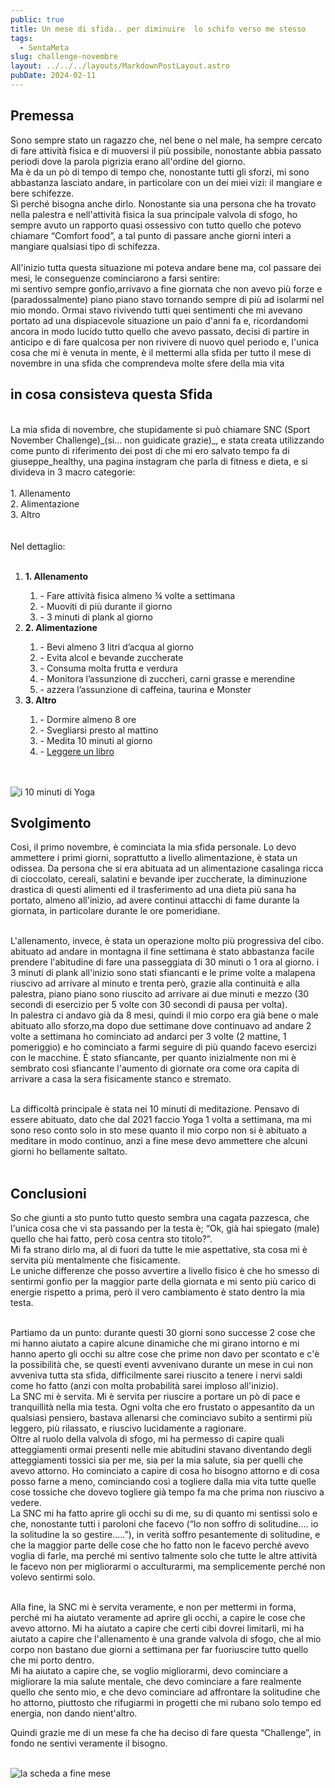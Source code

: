 ```yaml
---
public: true
title: Un mese di sfida.. per diminuire  lo schifo verso me stesso
tags:
  - SentaMeta
slug: challenge-novembre
layout: ../../../layouts/MarkdownPostLayout.astro
pubDate: 2024-02-11
---
```


## Premessa

Sono sempre stato un ragazzo che, nel bene o nel male, ha sempre cercato di fare attività fisica e di muoversi il più possibile, nonostante abbia passato periodi dove la parola pigrizia erano all'ordine del giorno.<br />
Ma è da un pò di tempo di tempo che, nonostante tutti gli sforzi, mi sono abbastanza lasciato andare, in particolare con un dei miei vizi: il mangiare e bere schifezze.<br />
Sì perché bisogna anche dirlo. Nonostante sia una persona che ha trovato nella palestra e nell'attività fisica la sua principale valvola di sfogo, ho sempre avuto un rapporto quasi ossessivo con tutto quello che potevo chiamare “Comfort food”, a tal punto di passare anche giorni interi a mangiare qualsiasi tipo di schifezza.<br />
<br />
All'inizio tutta questa situazione mi poteva andare bene ma, col passare dei mesi, le conseguenze cominciarono a farsi sentire:<br />
mi sentivo sempre gonfio,arrivavo a fine giornata che non avevo più forze e (paradossalmente) piano piano stavo tornando sempre di più ad isolarmi nel mio mondo.
Ormai stavo rivivendo tutti quei sentimenti che mi avevano portato ad una dispiacevole situazione un paio d'anni fa e, ricordandomi ancora in modo lucido tutto quello che avevo passato, decisi di partire in anticipo e di fare qualcosa per non rivivere di nuovo quel periodo e, l'unica cosa che mi è venuta in mente, è il mettermi alla sfida per tutto il mese di novembre in una sfida che comprendeva molte sfere della mia vita

## in cosa consisteva questa Sfida

<br />
La mia sfida di novembre, che stupidamente si può chiamare SNC (Sport November Challenge)_(si... non guidicate grazie)_, e stata creata utilizzando come punto di riferimento dei post di che mi ero salvato tempo fa di giuseppe_healthy, una pagina instagram che parla di fitness e dieta, e si divideva in 3 macro categorie:<br /><br />
1. Allenamento<br />
2. Alimentazione<br />
3. Altro<br />
<br /><br />
Nel dettaglio:<br /><br />

<ol>
  <li><b>1. Allenamento</b></li>
    <ol>
      <li>- Fare attività fisica almeno ¾ volte a settimana</li>
      <li>- Muoviti di più durante il giorno</li>
      <li>- 3 minuti di plank al giorno</li>
    </ol>
  <li><b>2. Alimentazione</b></li>
    <ol>
      <li>- Bevi almeno 3 litri d’acqua al giorno</li>
      <li>- Evita alcol e bevande zuccherate</li>
      <li>- Consuma molta frutta e verdura</li>
      <li>- Monitora l’assunzione di zuccheri, carni grasse e merendine</li>
      <li>- azzera l’assunzione di caffeina, taurina e Monster</li>            
    </ol>
  </li>
  <li><b>3. Altro</b></li>
    <ol>
      <li>- Dormire almeno 8 ore</li>
      <li>- Svegliarsi presto al mattino</li>
      <li>- Medita 10 minuti al giorno</li>
      <li>- <a href="https://lore.livellosegreto.it/book/139361/s/filosofia-giapponese-4-libri-in-1-ikigai-kaizen-shinrin-yoku-kintsukuroi">Leggere un libro</a></li>      
    </ol>  
</ol>  
<br /><br />
<img src="https://raw.githubusercontent.com/mattiaudisio/piacerematthew/main/public/images/posts/meditazione.jpg" alt="i 10 minuti di Yoga">

## Svolgimento

Così, il primo novembre, è cominciata la mia sfida personale.
Lo devo ammettere i primi giorni, soprattutto a livello alimentazione, è stata un odissea. Da persona che si era abituata ad un alimentazione casalinga ricca di cioccolato, cereali, salatini e bevande iper zuccherate, la diminuzione drastica di questi alimenti ed il trasferimento ad una dieta più sana ha portato, almeno all'inizio, ad avere continui attacchi di fame durante la giornata, in particolare durante le ore pomeridiane.<br /><br />

L'allenamento, invece, è stata un operazione molto più progressiva del cibo. abituato ad andare in  montagna il fine settimana è stato abbastanza facile prendere l'abitudine di fare una passeggiata di 30 minuti o 1 ora al giorno. i 3 minuti di plank all'inizio sono stati sfiancanti e le prime volte a malapena riuscivo ad arrivare al minuto e trenta però, grazie alla continuità e alla palestra, piano piano sono riuscito ad arrivare ai due minuti e mezzo (30 secondi di esercizio per 5 volte con 30 secondi di pausa per volta).<br />
In palestra ci andavo già da 8 mesi, quindi il mio corpo era già bene o male abituato allo sforzo,ma dopo due settimane dove continuavo ad andare 2 volte a settimana ho cominciato ad andarci per 3 volte (2 mattine, 1 pomeriggio) e ho cominciato a farmi seguire di più quando facevo esercizi con le macchine. È stato sfiancante, per quanto inizialmente non mi è sembrato così sfiancante l'aumento di giornate ora come ora capita di arrivare a casa la sera fisicamente stanco e stremato.<br /><br />

La difficoltà principale è stata nei 10 minuti di meditazione. Pensavo di essere abituato, dato che dal 2021 faccio Yoga 1 volta a settimana, ma mi sono reso conto solo in sto mese quanto il mio corpo non si è abituato a meditare in modo continuo, anzi a fine mese devo ammettere che alcuni giorni ho bellamente saltato.<br /><br />

## Conclusioni

So che giunti a sto punto tutto questo sembra una cagata pazzesca, che l'unica cosa che vi sta passando per la testa è; “Ok, già hai spiegato (male) quello che hai fatto, però cosa centra sto titolo?”.<br />
Mi fa strano dirlo ma, al di fuori da tutte le mie aspettative, sta cosa mi è servita più mentalmente che fisicamente.<br />
Le uniche differenze che posso avvertire a livello fisico è che ho smesso di sentirmi gonfio per la maggior parte della giornata e mi sento più carico di energie rispetto a prima, però il vero cambiamento è stato dentro la mia testa.<br /><br />

Partiamo da un punto: durante questi 30 giorni sono successe 2 cose che mi hanno aiutato a capire alcune dinamiche che mi girano intorno e mi hanno aperto gli occhi su altre cose che prime non davo per scontato e c'è la possibilità che, se questi eventi avvenivano durante un mese in cui non avveniva tutta sta sfida, difficilmente sarei riuscito a tenere i nervi saldi come ho fatto (anzi con molta probabilità sarei imploso all'inizio).<br />
La SNC mi è servita. Mi è servita per riuscire a portare un pò di pace e tranquillità nella mia testa. Ogni volta che ero frustato o appesantito da un qualsiasi pensiero, bastava allenarsi che cominciavo subito a sentirmi più leggero, più rilassato, e riuscivo lucidamente a ragionare.<br />
Oltre al ruolo della valvola di sfogo, mi ha permesso di capire quali atteggiamenti ormai presenti nelle mie abitudini stavano diventando degli atteggiamenti tossici sia per me, sia per la mia salute, sia per quelli che avevo attorno. Ho cominciato a capire di cosa ho bisogno attorno e  di cosa posso farne a meno, cominciando così a togliere dalla mia vita tutte quelle cose tossiche che dovevo togliere già tempo fa ma che prima non riuscivo a vedere.<br />
 La SNC mi ha fatto aprire gli occhi su di me, su di quanto mi sentissi solo e che, nonostante tutti i paroloni che facevo (“Io non soffro di solitudine.... io la solitudine la so gestire.....”), in verità soffro pesantemente di solitudine, e che la maggior parte delle cose che ho fatto non le facevo perché avevo voglia di farle, ma perché mi sentivo talmente solo che tutte le altre attività le facevo non per migliorarmi o acculturarmi, ma semplicemente perché non volevo sentirmi solo.<br /><br />

Alla fine, la SNC mi è servita veramente, e non per mettermi in forma, perché mi ha aiutato veramente ad aprire gli occhi, a capire le cose che avevo attorno. Mi ha aiutato a capire che certi cibi dovrei limitarli, mi ha aiutato a capire che l'allenamento è una grande valvola di sfogo, che al mio corpo non bastano due giorni a settimana per far fuoriuscire tutto quello che mi porto dentro.<br />
Mi ha aiutato a capire che, se voglio migliorarmi, devo cominciare a migliorare la mia salute mentale, che devo cominciare a fare realmente quello che sento mio,  e che devo cominciare ad affrontare la solitudine che ho attorno, piuttosto che rifugiarmi in progetti che mi rubano solo tempo ed energia, non dando nient'altro.<br />

Quindi grazie me di un mese fa che ha deciso di fare questa “Challenge”, in fondo ne sentivi veramente il bisogno.<br /><br />

<img src="https://raw.githubusercontent.com/mattiaudisio/piacerematthew/main/public/images/posts/scheda.jpg" alt="la scheda a fine mese">
